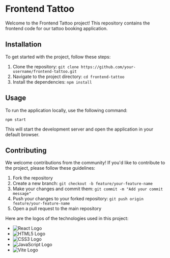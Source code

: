 # Frontend Tattoo
Welcome to the Frontend Tattoo project! This repository contains the frontend code for our tattoo booking application.

## Installation

To get started with the project, follow these steps:

1. Clone the repository: `git clone https://github.com/your-username/frontend-tattoo.git`
2. Navigate to the project directory: `cd frontend-tattoo`
3. Install the dependencies: `npm install`

## Usage

To run the application locally, use the following command:

```
npm start
```

This will start the development server and open the application in your default browser.

## Contributing

We welcome contributions from the community! If you'd like to contribute to the project, please follow these guidelines:

1. Fork the repository
2. Create a new branch: `git checkout -b feature/your-feature-name`
3. Make your changes and commit them: `git commit -m "Add your commit message"`
4. Push your changes to your forked repository: `git push origin feature/your-feature-name`
5. Open a pull request to the main repository

Here are the logos of the technologies used in this project:

- ![React Logo](https://example.com/react-logo.png)
- ![HTML5 Logo](https://example.com/html5-logo.png)
- ![CSS3 Logo](https://example.com/css3-logo.png)
- ![JavaScript Logo](https://example.com/javascript-logo.png)
- ![Vite Logo](https://example.com/vite-logo.png)



